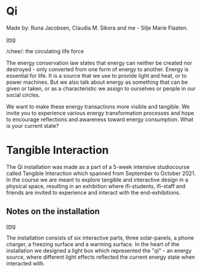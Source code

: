 # Qi 
Made by: Runa Jacobsen, Claudia M. Sikora and me - Silje Marie Flaaten.

[img](https://github.com/siljosaurus/Qi/img/energy-source.JPG)

/chee/:
the circulating life force

The energy conservation law states that energy can neither be created nor destroyed - only converted from one form of energy to another. Energy is essential for life. It is a source that we use to provide light and heat, or to power machines. But we also talk about energy as something that can be given or taken, or as a characteristic we assign to ourselves or people in our social circles.

We want to make these energy transactions more visible and tangible. We invite you to experience various energy transformation processes and hope to encourage reflections and awareness toward energy consumption.
What is your current state?


# Tangible Interaction
The Qi installation was made as a part of a 5-week intensive studiocourse called Tangible Interaction which spanned from September to October 2021.
In the course we are meant to explore tangible and interactive design in a physical space, resulting in an exhibition where ifi-students, ifi-staff and friends are invited to experience and interact with the end-exhibitions.


## Notes on the installation
[img](https://github.com/Qi/img/installation.jpg)

The installation consists of six interactive parts, three solar-panels, a phone charger, a freezing surface and a warming surface. 
In the heart of the installation we designed a light box which represented the "qi" - an energy source, where different light effects reflected the current energy state when interacted with.
